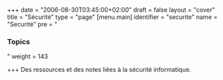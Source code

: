 +++
date = "2006-08-30T03:45:00+02:00"
draft = false
layout = "cover"
title = "Sécurité"
type = "page"
[menu.main]
identifier = "securite"
name = "Securité"
pre = "<h3>Topics</h3>"
weight = 143

+++
Des ressources et des notes liées à la sécurité informatique.